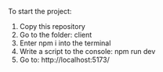 To start the project:

1. Copy this repository
2. Go to the folder: client
3. Enter npm i into the terminal
4. Write a script to the console: npm run dev
5. Go to: http://localhost:5173/
